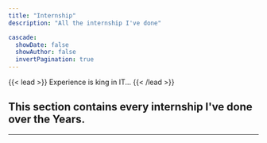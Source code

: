 ```yaml
---
title: "Internship"
description: "All the internship I've done"

cascade:
  showDate: false
  showAuthor: false
  invertPagination: true
---
```


{{< lead >}}
Experience is king in IT...
{{< /lead >}}
<h2>
This section contains every internship I've done over the Years.
</h2>

--- 
